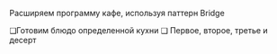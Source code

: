 

Расширяем программу кафе, используя паттерн Bridge

❑Готовим блюдо определенной кухни
❑ Первое, второе, третье и десерт

